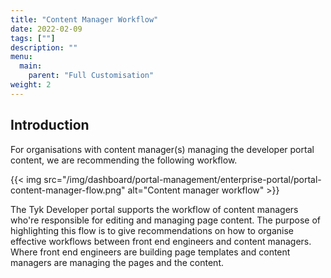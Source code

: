 ```yaml
---
title: "Content Manager Workflow"
date: 2022-02-09
tags: [""]
description: ""
menu:
  main:
    parent: "Full Customisation"
weight: 2
---
```


## Introduction
For organisations with content manager(s) managing the developer portal content, we are recommending the following workflow.

{{< img src="/img/dashboard/portal-management/enterprise-portal/portal-content-manager-flow.png" alt="Content manager workflow" >}}

The Tyk Developer portal supports the workflow of content managers who're responsible for editing and managing page content.
The purpose of highlighting this flow is to give recommendations on how to organise effective workflows between front end engineers and content managers. Where front end engineers are building page templates and content managers are managing the pages and the content.
